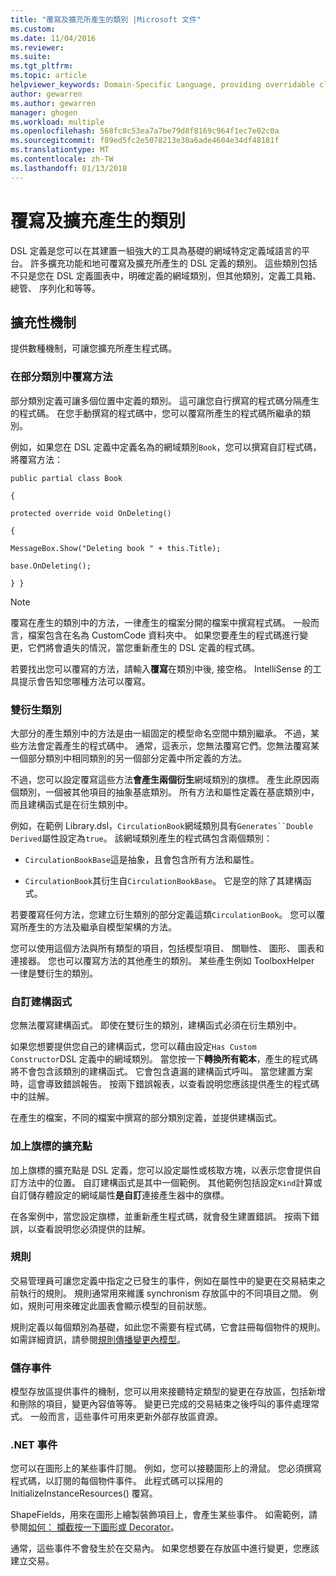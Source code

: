 ```yaml
---
title: "覆寫及擴充所產生的類別 |Microsoft 文件"
ms.custom: 
ms.date: 11/04/2016
ms.reviewer: 
ms.suite: 
ms.tgt_pltfrm: 
ms.topic: article
helpviewer_keywords: Domain-Specific Language, providing overridable classes
author: gewarren
ms.author: gewarren
manager: ghogen
ms.workload: multiple
ms.openlocfilehash: 568fc8c53ea7a7be79d8f8169c964f1ec7e02c0a
ms.sourcegitcommit: f89ed5fc2e5078213e30a6ade4604e34df48181f
ms.translationtype: MT
ms.contentlocale: zh-TW
ms.lasthandoff: 01/13/2018
---
```

# <a name="overriding-and-extending-the-generated-classes"></a>覆寫及擴充產生的類別
DSL 定義是您可以在其建置一組強大的工具為基礎的網域特定定義域語言的平台。 許多擴充功能和地可覆寫及擴充所產生的 DSL 定義的類別。 這些類別包括不只是您在 DSL 定義圖表中，明確定義的網域類別，但其他類別，定義工具箱、 總管、 序列化和等等。  
  
## <a name="extensibility-mechanisms"></a>擴充性機制  
 提供數種機制，可讓您擴充所產生程式碼。  
  
### <a name="overriding-methods-in-a-partial-class"></a>在部分類別中覆寫方法  
 部分類別定義可讓多個位置中定義的類別。 這可讓您自行撰寫的程式碼分隔產生的程式碼。 在您手動撰寫的程式碼中，您可以覆寫所產生的程式碼所繼承的類別。  
  
 例如，如果您在 DSL 定義中定義名為的網域類別`Book`，您可以撰寫自訂程式碼，將覆寫方法：  
  
 `public partial class Book`  
  
 `{`  
  
 `protected override void OnDeleting()`  
  
 `{`  
  
 `MessageBox.Show("Deleting book " + this.Title);`  
  
 `base.OnDeleting();`  
  
 `} }`  
  
> [!NOTE]
>  覆寫在產生的類別中的方法，一律產生的檔案分開的檔案中撰寫程式碼。 一般而言，檔案包含在名為 CustomCode 資料夾中。 如果您要產生的程式碼進行變更，它們將會遺失的情況，當您重新產生的 DSL 定義的程式碼。  
  
 若要找出您可以覆寫的方法，請輸入**覆寫**在類別中後, 接空格。 IntelliSense 的工具提示會告知您哪種方法可以覆寫。  
  
### <a name="double-derived-classes"></a>雙衍生類別  
 大部分的產生類別中的方法是由一組固定的模型命名空間中類別繼承。 不過，某些方法會定義產生的程式碼中。 通常，這表示，您無法覆寫它們。您無法覆寫某一個部分類別中相同類別的另一個部分定義中所定義的方法。  
  
 不過，您可以設定覆寫這些方法**會產生兩個衍生**網域類別的旗標。 產生此原因兩個類別，一個被其他項目的抽象基底類別。 所有方法和屬性定義在基底類別中，而且建構函式是在衍生類別中。  
  
 例如，在範例 Library.dsl，`CirculationBook`網域類別具有`Generates``Double Derived`屬性設定為`true`。 該網域類別產生的程式碼包含兩個類別：  
  
-   `CirculationBookBase`這是抽象，且會包含所有方法和屬性。  
  
-   `CirculationBook`其衍生自`CirculationBookBase`。 它是空的除了其建構函式。  
  
 若要覆寫任何方法，您建立衍生類別的部分定義這類`CirculationBook`。 您可以覆寫所產生的方法及繼承自模型架構的方法。  
  
 您可以使用這個方法與所有類型的項目，包括模型項目、 關聯性、 圖形、 圖表和連接器。 您也可以覆寫方法的其他產生的類別。 某些產生例如 ToolboxHelper 一律是雙衍生的類別。  
  
### <a name="custom-constructors"></a>自訂建構函式  
 您無法覆寫建構函式。 即使在雙衍生的類別，建構函式必須在衍生類別中。  
  
 如果您想要提供您自己的建構函式，您可以藉由設定`Has Custom Constructor`DSL 定義中的網域類別。 當您按一下**轉換所有範本**，產生的程式碼將不會包含該類別的建構函式。 它會包含遺漏的建構函式呼叫。 當您建置方案時，這會導致錯誤報告。 按兩下錯誤報表，以查看說明您應該提供產生的程式碼中的註解。  
  
 在產生的檔案，不同的檔案中撰寫的部分類別定義，並提供建構函式。  
  
### <a name="flagged-extension-points"></a>加上旗標的擴充點  
 加上旗標的擴充點是 DSL 定義，您可以設定屬性或核取方塊，以表示您會提供自訂方法中的位置。 自訂建構函式是其中一個範例。 其他範例包括設定`Kind`計算或自訂儲存體設定的網域屬性**是自訂**連接產生器中的旗標。  
  
 在各案例中，當您設定旗標，並重新產生程式碼，就會發生建置錯誤。 按兩下錯誤，以查看說明您必須提供的註解。  
  
### <a name="rules"></a>規則  
 交易管理員可讓您定義中指定之已發生的事件，例如在屬性中的變更在交易結束之前執行的規則。 規則通常用來維護 synchronism 存放區中的不同項目之間。 例如，規則可用來確定此圖表會顯示模型的目前狀態。  
  
 規則定義以每個類別為基礎，如此您不需要有程式碼，它會註冊每個物件的規則。 如需詳細資訊，請參閱[規則傳播變更內模型](../modeling/rules-propagate-changes-within-the-model.md)。  
  
### <a name="store-events"></a>儲存事件  
 模型存放區提供事件的機制，您可以用來接聽特定類型的變更在存放區，包括新增和刪除的項目，變更內容值等等。 變更已完成的交易結束之後呼叫的事件處理常式。 一般而言，這些事件可用來更新外部存放區資源。  
  
### <a name="net-events"></a>.NET 事件  
 您可以在圖形上的某些事件訂閱。 例如，您可以接聽圖形上的滑鼠。 您必須撰寫程式碼，以訂閱的每個物件事件。 此程式碼可以採用的 InitializeInstanceResources() 覆寫。  
  
 ShapeFields，用來在圖形上繪製裝飾項目上，會產生某些事件。 如需範例，請參閱[如何： 攔截按一下圖形或 Decorator](../modeling/how-to-intercept-a-click-on-a-shape-or-decorator.md)。  
  
 通常，這些事件不會發生於在交易內。 如果您想要在存放區中進行變更，您應該建立交易。